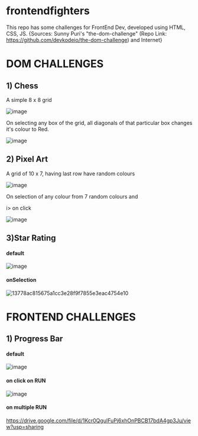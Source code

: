 # frontendfighters
This repo has some challenges for FrontEnd Dev, developed using HTML, CSS, JS.
{Sources: Sunny Puri's "the-dom-challenge" (Repo Link:  https://github.com/devkodeio/the-dom-challenge)  and Internet}

# DOM CHALLENGES

## 1) Chess

A simple 8 x 8 grid

![image](https://user-images.githubusercontent.com/71965521/212137775-06bdb978-022a-4e32-b8e2-125ef011551c.png)

On selecting any box of the grid, all diagonals of that particular box changes it's colour to Red.

![image](https://user-images.githubusercontent.com/71965521/212138153-a38d4199-b137-4bdd-b183-7fac34031b57.png)

## 2) Pixel Art

A grid of 10 x 7, having last row have random colours

![image](https://user-images.githubusercontent.com/71965521/212139213-dcc34458-ebd9-495f-8b1e-79e71d463b4e.png)

On selection of any colour from 7 random colours and 

i> on click 

![image](https://user-images.githubusercontent.com/71965521/212139590-a8fef960-7e4f-42d8-98ac-3c008afbdf1d.png)

## 3)Star Rating

#### default

![image](https://user-images.githubusercontent.com/71965521/212139724-50774ce9-3558-47c5-857e-91e1b9787fd2.png)
 
#### onSelection

![13778ac815675a1cc3e28f9f7855e3eac4754e10](https://user-images.githubusercontent.com/71965521/212140466-310d19fc-897d-45c7-a160-a6dad93a1f00.jpg)



# FRONTEND CHALLENGES

## 1) Progress Bar

#### default 

![image](https://user-images.githubusercontent.com/71965521/212140838-130ab5ec-23f5-4454-a229-998972226397.png)

#### on click on RUN

![image](https://user-images.githubusercontent.com/71965521/212140954-5b59304e-2dac-4d60-a929-a83aa2335049.png)

#### on multiple RUN

https://drive.google.com/file/d/1Kcr0QguIFuPj6xhOnPBCB17bdA4gp3Ju/view?usp=sharing
